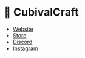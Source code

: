 # 👋 CubivalCraft

* [Website](https://cubivalcraft.xyz)
* [Store](https://cubivalcraft.xyz/store)
* [Discord](https://discord.cubivalcraft.xyz)
* [Instagram](https://www.instagram.com/cubivalcraft/)
